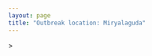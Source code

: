```yaml
---
layout: page
title: "Outbreak location: Miryalaguda"
---
```

<div id="mapid">
<script src="https://buda-magenta.github.io/hazard_map/load_map.js"></script>
><script>
var marker_outbreak = L.marker([16.870988, 79.561398],{"autoPan": true}).addTo(map); marker_outbreak.bindTooltip("Miryalaguda").openTooltip();

var circle_1 = L.circle([17.388786, 78.461065], {"pane": "markerPane", "color": "red", "fill": true, "fillOpacity": 0.2, "fillRule": "evenodd", "lineCap": "round", "lineJoin": "round", "opacity": 1.0, "radius": 965527, "stroke": true, "weight": 2}).addTo(map);
circle_1.bindTooltip("Hyderabad<br>rank: 1<br>hazard index: 0.241382")

var circle_2 = L.circle([16.291519, 80.454159], {"pane": "markerPane", "color": "red", "fill": true, "fillOpacity": 0.2, "fillRule": "evenodd", "lineCap": "round", "lineJoin": "round", "opacity": 1.0, "radius": 195180, "stroke": true, "weight": 2}).addTo(map);
circle_2.bindTooltip("Guntur<br>rank: 2<br>hazard index: 0.048795")

var circle_3 = L.circle([16.508759, 80.618510], {"pane": "markerPane", "color": "red", "fill": true, "fillOpacity": 0.2, "fillRule": "evenodd", "lineCap": "round", "lineJoin": "round", "opacity": 1.0, "radius": 74468, "stroke": true, "weight": 2}).addTo(map);
circle_3.bindTooltip("Vijayawada<br>rank: 3<br>hazard index: 0.018617")

var circle_4 = L.circle([16.237773, 80.646422], {"pane": "markerPane", "color": "red", "fill": true, "fillOpacity": 0.2, "fillRule": "evenodd", "lineCap": "round", "lineJoin": "round", "opacity": 1.0, "radius": 33477, "stroke": true, "weight": 2}).addTo(map);
circle_4.bindTooltip("Tenali<br>rank: 4<br>hazard index: 0.008369")

var circle_5 = L.circle([17.980609, 79.598212], {"pane": "markerPane", "color": "red", "fill": true, "fillOpacity": 0.2, "fillRule": "evenodd", "lineCap": "round", "lineJoin": "round", "opacity": 1.0, "radius": 28483, "stroke": true, "weight": 2}).addTo(map);
circle_5.bindTooltip("Warangal<br>rank: 5<br>hazard index: 0.007121")

var circle_6 = L.circle([12.979120, 77.591300], {"pane": "markerPane", "color": "red", "fill": true, "fillOpacity": 0.2, "fillRule": "evenodd", "lineCap": "round", "lineJoin": "round", "opacity": 1.0, "radius": 20267, "stroke": true, "weight": 2}).addTo(map);
circle_6.bindTooltip("Bangalore<br>rank: 6<br>hazard index: 0.005067")

var circle_7 = L.circle([15.830925, 78.042537], {"pane": "markerPane", "color": "red", "fill": true, "fillOpacity": 0.2, "fillRule": "evenodd", "lineCap": "round", "lineJoin": "round", "opacity": 1.0, "radius": 19517, "stroke": true, "weight": 2}).addTo(map);
circle_7.bindTooltip("Kurnool<br>rank: 7<br>hazard index: 0.004879")

var circle_8 = L.circle([19.075990, 72.877393], {"pane": "markerPane", "color": "red", "fill": true, "fillOpacity": 0.2, "fillRule": "evenodd", "lineCap": "round", "lineJoin": "round", "opacity": 1.0, "radius": 19382, "stroke": true, "weight": 2}).addTo(map);
circle_8.bindTooltip("Mumbai<br>rank: 8<br>hazard index: 0.004846")

var circle_9 = L.circle([16.857964, 79.217494], {"pane": "markerPane", "color": "red", "fill": true, "fillOpacity": 0.2, "fillRule": "evenodd", "lineCap": "round", "lineJoin": "round", "opacity": 1.0, "radius": 19163, "stroke": true, "weight": 2}).addTo(map);
circle_9.bindTooltip("Nalgonda<br>rank: 9<br>hazard index: 0.004791")

var circle_10 = L.circle([28.651718, 77.221939], {"pane": "markerPane", "color": "red", "fill": true, "fillOpacity": 0.2, "fillRule": "evenodd", "lineCap": "round", "lineJoin": "round", "opacity": 1.0, "radius": 16706, "stroke": true, "weight": 2}).addTo(map);
circle_10.bindTooltip("Delhi<br>rank: 10<br>hazard index: 0.004177")

var circle_11 = L.circle([26.055318, 82.993139], {"pane": "markerPane", "color": "red", "fill": true, "fillOpacity": 0.2, "fillRule": "evenodd", "lineCap": "round", "lineJoin": "round", "opacity": 1.0, "radius": 16168, "stroke": true, "weight": 2}).addTo(map);
circle_11.bindTooltip("Nizamabad<br>rank: 11<br>hazard index: 0.004042")

var circle_12 = L.circle([16.094950, 80.165878], {"pane": "markerPane", "color": "red", "fill": true, "fillOpacity": 0.2, "fillRule": "evenodd", "lineCap": "round", "lineJoin": "round", "opacity": 1.0, "radius": 13625, "stroke": true, "weight": 2}).addTo(map);
circle_12.bindTooltip("Chilakaluripet<br>rank: 12<br>hazard index: 0.003406")

var circle_13 = L.circle([16.743454, 77.992319], {"pane": "markerPane", "color": "red", "fill": true, "fillOpacity": 0.2, "fillRule": "evenodd", "lineCap": "round", "lineJoin": "round", "opacity": 1.0, "radius": 13550, "stroke": true, "weight": 2}).addTo(map);
circle_13.bindTooltip("Mahbubnagar<br>rank: 13<br>hazard index: 0.003388")

var circle_14 = L.circle([17.723128, 83.301284], {"pane": "markerPane", "color": "red", "fill": true, "fillOpacity": 0.2, "fillRule": "evenodd", "lineCap": "round", "lineJoin": "round", "opacity": 1.0, "radius": 13208, "stroke": true, "weight": 2}).addTo(map);
circle_14.bindTooltip("Visakhapatnam<br>rank: 14<br>hazard index: 0.003302")

var circle_15 = L.circle([18.434644, 79.132265], {"pane": "markerPane", "color": "red", "fill": true, "fillOpacity": 0.2, "fillRule": "evenodd", "lineCap": "round", "lineJoin": "round", "opacity": 1.0, "radius": 11983, "stroke": true, "weight": 2}).addTo(map);
circle_15.bindTooltip("Karimnagar<br>rank: 15<br>hazard index: 0.002996")

var circle_16 = L.circle([18.761516, 79.478785], {"pane": "markerPane", "color": "red", "fill": true, "fillOpacity": 0.2, "fillRule": "evenodd", "lineCap": "round", "lineJoin": "round", "opacity": 1.0, "radius": 11720, "stroke": true, "weight": 2}).addTo(map);
circle_16.bindTooltip("Ramagundam<br>rank: 16<br>hazard index: 0.002930")

var circle_17 = L.circle([15.507554, 80.060800], {"pane": "markerPane", "color": "red", "fill": true, "fillOpacity": 0.2, "fillRule": "evenodd", "lineCap": "round", "lineJoin": "round", "opacity": 1.0, "radius": 11677, "stroke": true, "weight": 2}).addTo(map);
circle_17.bindTooltip("Ongole<br>rank: 17<br>hazard index: 0.002919")

var circle_18 = L.circle([13.083694, 80.270186], {"pane": "markerPane", "color": "red", "fill": true, "fillOpacity": 0.2, "fillRule": "evenodd", "lineCap": "round", "lineJoin": "round", "opacity": 1.0, "radius": 11073, "stroke": true, "weight": 2}).addTo(map);
circle_18.bindTooltip("Chennai<br>rank: 18<br>hazard index: 0.002768")

var circle_19 = L.circle([16.676135, 81.170868], {"pane": "markerPane", "color": "red", "fill": true, "fillOpacity": 0.2, "fillRule": "evenodd", "lineCap": "round", "lineJoin": "round", "opacity": 1.0, "radius": 10853, "stroke": true, "weight": 2}).addTo(map);
circle_19.bindTooltip("Eluru<br>rank: 19<br>hazard index: 0.002713")

var circle_20 = L.circle([17.910400, 77.519900], {"pane": "markerPane", "color": "red", "fill": true, "fillOpacity": 0.2, "fillRule": "evenodd", "lineCap": "round", "lineJoin": "round", "opacity": 1.0, "radius": 9621, "stroke": true, "weight": 2}).addTo(map);
circle_20.bindTooltip("Bidar<br>rank: 20<br>hazard index: 0.002405")

var circle_21 = L.circle([15.475377, 78.478558], {"pane": "markerPane", "color": "red", "fill": true, "fillOpacity": 0.2, "fillRule": "evenodd", "lineCap": "round", "lineJoin": "round", "opacity": 1.0, "radius": 9220, "stroke": true, "weight": 2}).addTo(map);
circle_21.bindTooltip("Nandyal<br>rank: 21<br>hazard index: 0.002305")

var circle_22 = L.circle([17.166667, 77.083333], {"pane": "markerPane", "color": "red", "fill": true, "fillOpacity": 0.2, "fillRule": "evenodd", "lineCap": "round", "lineJoin": "round", "opacity": 1.0, "radius": 9014, "stroke": true, "weight": 2}).addTo(map);
circle_22.bindTooltip("Gulbarga<br>rank: 22<br>hazard index: 0.002254")

var circle_23 = L.circle([17.500000, 80.333333], {"pane": "markerPane", "color": "red", "fill": true, "fillOpacity": 0.2, "fillRule": "evenodd", "lineCap": "round", "lineJoin": "round", "opacity": 1.0, "radius": 8463, "stroke": true, "weight": 2}).addTo(map);
circle_23.bindTooltip("Khammam<br>rank: 23<br>hazard index: 0.002116")

var circle_24 = L.circle([19.169335, 77.311013], {"pane": "markerPane", "color": "red", "fill": true, "fillOpacity": 0.2, "fillRule": "evenodd", "lineCap": "round", "lineJoin": "round", "opacity": 1.0, "radius": 8194, "stroke": true, "weight": 2}).addTo(map);
circle_24.bindTooltip("Nanded Waghala<br>rank: 24<br>hazard index: 0.002049")

var circle_25 = L.circle([22.541418, 88.357691], {"pane": "markerPane", "color": "red", "fill": true, "fillOpacity": 0.2, "fillRule": "evenodd", "lineCap": "round", "lineJoin": "round", "opacity": 1.0, "radius": 7894, "stroke": true, "weight": 2}).addTo(map);
circle_25.bindTooltip("Kolkata<br>rank: 25<br>hazard index: 0.001974")

var circle_26 = L.circle([16.181939, 81.135130], {"pane": "markerPane", "color": "red", "fill": true, "fillOpacity": 0.2, "fillRule": "evenodd", "lineCap": "round", "lineJoin": "round", "opacity": 1.0, "radius": 7809, "stroke": true, "weight": 2}).addTo(map);
circle_26.bindTooltip("Machilipatnam<br>rank: 26<br>hazard index: 0.001952")

var circle_27 = L.circle([16.432998, 80.993715], {"pane": "markerPane", "color": "red", "fill": true, "fillOpacity": 0.2, "fillRule": "evenodd", "lineCap": "round", "lineJoin": "round", "opacity": 1.0, "radius": 7691, "stroke": true, "weight": 2}).addTo(map);
circle_27.bindTooltip("Gudivada<br>rank: 27<br>hazard index: 0.001923")

var circle_28 = L.circle([18.521428, 73.854454], {"pane": "markerPane", "color": "red", "fill": true, "fillOpacity": 0.2, "fillRule": "evenodd", "lineCap": "round", "lineJoin": "round", "opacity": 1.0, "radius": 6753, "stroke": true, "weight": 2}).addTo(map);
circle_28.bindTooltip("Pune<br>rank: 28<br>hazard index: 0.001688")

var circle_29 = L.circle([14.422347, 77.720069], {"pane": "markerPane", "color": "red", "fill": true, "fillOpacity": 0.2, "fillRule": "evenodd", "lineCap": "round", "lineJoin": "round", "opacity": 1.0, "radius": 6070, "stroke": true, "weight": 2}).addTo(map);
circle_29.bindTooltip("Dharmavaram<br>rank: 29<br>hazard index: 0.001518")

var circle_30 = L.circle([16.083333, 77.166667], {"pane": "markerPane", "color": "red", "fill": true, "fillOpacity": 0.2, "fillRule": "evenodd", "lineCap": "round", "lineJoin": "round", "opacity": 1.0, "radius": 5904, "stroke": true, "weight": 2}).addTo(map);
circle_30.bindTooltip("Raichur<br>rank: 30<br>hazard index: 0.001476")

var circle_31 = L.circle([14.449372, 79.987376], {"pane": "markerPane", "color": "red", "fill": true, "fillOpacity": 0.2, "fillRule": "evenodd", "lineCap": "round", "lineJoin": "round", "opacity": 1.0, "radius": 5882, "stroke": true, "weight": 2}).addTo(map);
circle_31.bindTooltip("Nellore<br>rank: 31<br>hazard index: 0.001471")

var circle_32 = L.circle([16.238924, 80.047288], {"pane": "markerPane", "color": "red", "fill": true, "fillOpacity": 0.2, "fillRule": "evenodd", "lineCap": "round", "lineJoin": "round", "opacity": 1.0, "radius": 5343, "stroke": true, "weight": 2}).addTo(map);
circle_32.bindTooltip("Narasaraopet<br>rank: 32<br>hazard index: 0.001336")

var circle_33 = L.circle([13.631637, 79.423171], {"pane": "markerPane", "color": "red", "fill": true, "fillOpacity": 0.2, "fillRule": "evenodd", "lineCap": "round", "lineJoin": "round", "opacity": 1.0, "radius": 5163, "stroke": true, "weight": 2}).addTo(map);
circle_33.bindTooltip("Tirupati<br>rank: 33<br>hazard index: 0.001291")

var circle_34 = L.circle([17.849907, 75.276320], {"pane": "markerPane", "color": "red", "fill": true, "fillOpacity": 0.2, "fillRule": "evenodd", "lineCap": "round", "lineJoin": "round", "opacity": 1.0, "radius": 5025, "stroke": true, "weight": 2}).addTo(map);
circle_34.bindTooltip("Solapur<br>rank: 34<br>hazard index: 0.001256")

var circle_35 = L.circle([19.290314, 76.602903], {"pane": "markerPane", "color": "red", "fill": true, "fillOpacity": 0.2, "fillRule": "evenodd", "lineCap": "round", "lineJoin": "round", "opacity": 1.0, "radius": 4497, "stroke": true, "weight": 2}).addTo(map);
circle_35.bindTooltip("Parbhani<br>rank: 35<br>hazard index: 0.001124")

var circle_36 = L.circle([20.266777, 85.843559], {"pane": "markerPane", "color": "red", "fill": true, "fillOpacity": 0.2, "fillRule": "evenodd", "lineCap": "round", "lineJoin": "round", "opacity": 1.0, "radius": 4039, "stroke": true, "weight": 2}).addTo(map);
circle_36.bindTooltip("Bhubaneswar<br>rank: 36<br>hazard index: 0.001010")

var circle_37 = L.circle([23.021624, 72.579707], {"pane": "markerPane", "color": "red", "fill": true, "fillOpacity": 0.2, "fillRule": "evenodd", "lineCap": "round", "lineJoin": "round", "opacity": 1.0, "radius": 3896, "stroke": true, "weight": 2}).addTo(map);
circle_37.bindTooltip("Ahmedabad<br>rank: 37<br>hazard index: 0.000974")

var circle_38 = L.circle([17.005045, 81.780473], {"pane": "markerPane", "color": "red", "fill": true, "fillOpacity": 0.2, "fillRule": "evenodd", "lineCap": "round", "lineJoin": "round", "opacity": 1.0, "radius": 3749, "stroke": true, "weight": 2}).addTo(map);
circle_38.bindTooltip("Rajahmundry<br>rank: 38<br>hazard index: 0.000937")

var circle_39 = L.circle([15.398403, 73.812918], {"pane": "markerPane", "color": "red", "fill": true, "fillOpacity": 0.2, "fillRule": "evenodd", "lineCap": "round", "lineJoin": "round", "opacity": 1.0, "radius": 3103, "stroke": true, "weight": 2}).addTo(map);
circle_39.bindTooltip("Vasco Da Gama<br>rank: 39<br>hazard index: 0.000776")

var circle_40 = L.circle([21.149813, 79.082056], {"pane": "markerPane", "color": "red", "fill": true, "fillOpacity": 0.2, "fillRule": "evenodd", "lineCap": "round", "lineJoin": "round", "opacity": 1.0, "radius": 2926, "stroke": true, "weight": 2}).addTo(map);
circle_40.bindTooltip("Nagpur<br>rank: 40<br>hazard index: 0.000732")

var circle_41 = L.circle([19.918233, 75.868625], {"pane": "markerPane", "color": "red", "fill": true, "fillOpacity": 0.2, "fillRule": "evenodd", "lineCap": "round", "lineJoin": "round", "opacity": 1.0, "radius": 2860, "stroke": true, "weight": 2}).addTo(map);
circle_41.bindTooltip("Jalna<br>rank: 41<br>hazard index: 0.000715")

var circle_42 = L.circle([26.915458, 75.818982], {"pane": "markerPane", "color": "red", "fill": true, "fillOpacity": 0.2, "fillRule": "evenodd", "lineCap": "round", "lineJoin": "round", "opacity": 1.0, "radius": 2837, "stroke": true, "weight": 2}).addTo(map);
circle_42.bindTooltip("Jaipur<br>rank: 42<br>hazard index: 0.000709")

var circle_43 = L.circle([9.931308, 76.267414], {"pane": "markerPane", "color": "red", "fill": true, "fillOpacity": 0.2, "fillRule": "evenodd", "lineCap": "round", "lineJoin": "round", "opacity": 1.0, "radius": 2751, "stroke": true, "weight": 2}).addTo(map);
circle_43.bindTooltip("Kochi<br>rank: 43<br>hazard index: 0.000688")

var circle_44 = L.circle([18.437436, 77.110521], {"pane": "markerPane", "color": "red", "fill": true, "fillOpacity": 0.2, "fillRule": "evenodd", "lineCap": "round", "lineJoin": "round", "opacity": 1.0, "radius": 2722, "stroke": true, "weight": 2}).addTo(map);
circle_44.bindTooltip("Udgir<br>rank: 44<br>hazard index: 0.000681")

var circle_45 = L.circle([16.542769, 81.527344], {"pane": "markerPane", "color": "red", "fill": true, "fillOpacity": 0.2, "fillRule": "evenodd", "lineCap": "round", "lineJoin": "round", "opacity": 1.0, "radius": 2716, "stroke": true, "weight": 2}).addTo(map);
circle_45.bindTooltip("Bhimavaram<br>rank: 45<br>hazard index: 0.000679")

var circle_46 = L.circle([20.843512, 75.525927], {"pane": "markerPane", "color": "red", "fill": true, "fillOpacity": 0.2, "fillRule": "evenodd", "lineCap": "round", "lineJoin": "round", "opacity": 1.0, "radius": 2604, "stroke": true, "weight": 2}).addTo(map);
circle_46.bindTooltip("Jalgaon<br>rank: 46<br>hazard index: 0.000651")

var circle_47 = L.circle([25.335649, 83.007629], {"pane": "markerPane", "color": "red", "fill": true, "fillOpacity": 0.2, "fillRule": "evenodd", "lineCap": "round", "lineJoin": "round", "opacity": 1.0, "radius": 2208, "stroke": true, "weight": 2}).addTo(map);
circle_47.bindTooltip("Varanasi<br>rank: 47<br>hazard index: 0.000552")

var circle_48 = L.circle([21.237947, 81.633683], {"pane": "markerPane", "color": "red", "fill": true, "fillOpacity": 0.2, "fillRule": "evenodd", "lineCap": "round", "lineJoin": "round", "opacity": 1.0, "radius": 2159, "stroke": true, "weight": 2}).addTo(map);
circle_48.bindTooltip("Raipur<br>rank: 48<br>hazard index: 0.000540")

var circle_49 = L.circle([11.001812, 76.962842], {"pane": "markerPane", "color": "red", "fill": true, "fillOpacity": 0.2, "fillRule": "evenodd", "lineCap": "round", "lineJoin": "round", "opacity": 1.0, "radius": 1997, "stroke": true, "weight": 2}).addTo(map);
circle_49.bindTooltip("Coimbatore<br>rank: 49<br>hazard index: 0.000499")

var circle_50 = L.circle([18.793568, 80.815939], {"pane": "markerPane", "color": "red", "fill": true, "fillOpacity": 0.2, "fillRule": "evenodd", "lineCap": "round", "lineJoin": "round", "opacity": 1.0, "radius": 1991, "stroke": true, "weight": 2}).addTo(map);
circle_50.bindTooltip("Bijapur<br>rank: 50<br>hazard index: 0.000498")

var circle_51 = L.circle([14.475294, 78.821686], {"pane": "markerPane", "color": "red", "fill": true, "fillOpacity": 0.2, "fillRule": "evenodd", "lineCap": "round", "lineJoin": "round", "opacity": 1.0, "radius": 1873, "stroke": true, "weight": 2}).addTo(map);
circle_51.bindTooltip("Kadapa<br>rank: 51<br>hazard index: 0.000468")

var circle_52 = L.circle([26.838100, 80.934600], {"pane": "markerPane", "color": "red", "fill": true, "fillOpacity": 0.2, "fillRule": "evenodd", "lineCap": "round", "lineJoin": "round", "opacity": 1.0, "radius": 1723, "stroke": true, "weight": 2}).addTo(map);
circle_52.bindTooltip("Lucknow<br>rank: 52<br>hazard index: 0.000431")

var circle_53 = L.circle([25.531031, 78.652689], {"pane": "markerPane", "color": "red", "fill": true, "fillOpacity": 0.2, "fillRule": "evenodd", "lineCap": "round", "lineJoin": "round", "opacity": 1.0, "radius": 1658, "stroke": true, "weight": 2}).addTo(map);
circle_53.bindTooltip("Jhansi<br>rank: 53<br>hazard index: 0.000415")

var circle_54 = L.circle([22.720362, 75.868200], {"pane": "markerPane", "color": "red", "fill": true, "fillOpacity": 0.2, "fillRule": "evenodd", "lineCap": "round", "lineJoin": "round", "opacity": 1.0, "radius": 1428, "stroke": true, "weight": 2}).addTo(map);
circle_54.bindTooltip("Indore<br>rank: 54<br>hazard index: 0.000357")

var circle_55 = L.circle([23.370035, 85.325013], {"pane": "markerPane", "color": "red", "fill": true, "fillOpacity": 0.2, "fillRule": "evenodd", "lineCap": "round", "lineJoin": "round", "opacity": 1.0, "radius": 1199, "stroke": true, "weight": 2}).addTo(map);
circle_55.bindTooltip("Ranchi<br>rank: 55<br>hazard index: 0.000300")

var circle_56 = L.circle([11.664300, 78.146000], {"pane": "markerPane", "color": "red", "fill": true, "fillOpacity": 0.2, "fillRule": "evenodd", "lineCap": "round", "lineJoin": "round", "opacity": 1.0, "radius": 1182, "stroke": true, "weight": 2}).addTo(map);
circle_56.bindTooltip("Salem<br>rank: 56<br>hazard index: 0.000296")

var circle_57 = L.circle([19.194329, 72.970178], {"pane": "markerPane", "color": "red", "fill": true, "fillOpacity": 0.2, "fillRule": "evenodd", "lineCap": "round", "lineJoin": "round", "opacity": 1.0, "radius": 1179, "stroke": true, "weight": 2}).addTo(map);
circle_57.bindTooltip("Thane<br>rank: 57<br>hazard index: 0.000295")

var circle_58 = L.circle([15.119651, 77.455290], {"pane": "markerPane", "color": "red", "fill": true, "fillOpacity": 0.2, "fillRule": "evenodd", "lineCap": "round", "lineJoin": "round", "opacity": 1.0, "radius": 1167, "stroke": true, "weight": 2}).addTo(map);
circle_58.bindTooltip("Guntakal<br>rank: 58<br>hazard index: 0.000292")

var circle_59 = L.circle([21.170200, 72.831100], {"pane": "markerPane", "color": "red", "fill": true, "fillOpacity": 0.2, "fillRule": "evenodd", "lineCap": "round", "lineJoin": "round", "opacity": 1.0, "radius": 1090, "stroke": true, "weight": 2}).addTo(map);
circle_59.bindTooltip("Surat<br>rank: 59<br>hazard index: 0.000273")

var circle_60 = L.circle([8.576971, 77.050125], {"pane": "markerPane", "color": "red", "fill": true, "fillOpacity": 0.2, "fillRule": "evenodd", "lineCap": "round", "lineJoin": "round", "opacity": 1.0, "radius": 1070, "stroke": true, "weight": 2}).addTo(map);
circle_60.bindTooltip("Thiruvananthapuram<br>rank: 60<br>hazard index: 0.000268")

var circle_61 = L.circle([16.943738, 82.235061], {"pane": "markerPane", "color": "red", "fill": true, "fillOpacity": 0.2, "fillRule": "evenodd", "lineCap": "round", "lineJoin": "round", "opacity": 1.0, "radius": 1063, "stroke": true, "weight": 2}).addTo(map);
circle_61.bindTooltip("Kakinada<br>rank: 61<br>hazard index: 0.000266")

var circle_62 = L.circle([12.305183, 76.655361], {"pane": "markerPane", "color": "red", "fill": true, "fillOpacity": 0.2, "fillRule": "evenodd", "lineCap": "round", "lineJoin": "round", "opacity": 1.0, "radius": 952, "stroke": true, "weight": 2}).addTo(map);
circle_62.bindTooltip("Mysore<br>rank: 62<br>hazard index: 0.000238")

var circle_63 = L.circle([23.258486, 77.401989], {"pane": "markerPane", "color": "red", "fill": true, "fillOpacity": 0.2, "fillRule": "evenodd", "lineCap": "round", "lineJoin": "round", "opacity": 1.0, "radius": 939, "stroke": true, "weight": 2}).addTo(map);
circle_63.bindTooltip("Bhopal<br>rank: 63<br>hazard index: 0.000235")

var circle_64 = L.circle([23.160894, 79.949770], {"pane": "markerPane", "color": "red", "fill": true, "fillOpacity": 0.2, "fillRule": "evenodd", "lineCap": "round", "lineJoin": "round", "opacity": 1.0, "radius": 867, "stroke": true, "weight": 2}).addTo(map);
circle_64.bindTooltip("Jabalpur<br>rank: 64<br>hazard index: 0.000217")

var circle_65 = L.circle([20.761862, 77.192172], {"pane": "markerPane", "color": "red", "fill": true, "fillOpacity": 0.2, "fillRule": "evenodd", "lineCap": "round", "lineJoin": "round", "opacity": 1.0, "radius": 843, "stroke": true, "weight": 2}).addTo(map);
circle_65.bindTooltip("Akola<br>rank: 65<br>hazard index: 0.000211")

var circle_66 = L.circle([15.426365, 75.630079], {"pane": "markerPane", "color": "red", "fill": true, "fillOpacity": 0.2, "fillRule": "evenodd", "lineCap": "round", "lineJoin": "round", "opacity": 1.0, "radius": 798, "stroke": true, "weight": 2}).addTo(map);
circle_66.bindTooltip("Gadag<br>rank: 66<br>hazard index: 0.000200")

var circle_67 = L.circle([26.180598, 91.753943], {"pane": "markerPane", "color": "red", "fill": true, "fillOpacity": 0.2, "fillRule": "evenodd", "lineCap": "round", "lineJoin": "round", "opacity": 1.0, "radius": 772, "stroke": true, "weight": 2}).addTo(map);
circle_67.bindTooltip("Guwahati<br>rank: 67<br>hazard index: 0.000193")

var circle_68 = L.circle([9.926115, 78.114098], {"pane": "markerPane", "color": "red", "fill": true, "fillOpacity": 0.2, "fillRule": "evenodd", "lineCap": "round", "lineJoin": "round", "opacity": 1.0, "radius": 750, "stroke": true, "weight": 2}).addTo(map);
circle_68.bindTooltip("Madurai<br>rank: 68<br>hazard index: 0.000188")

var circle_69 = L.circle([18.112082, 83.405220], {"pane": "markerPane", "color": "red", "fill": true, "fillOpacity": 0.2, "fillRule": "evenodd", "lineCap": "round", "lineJoin": "round", "opacity": 1.0, "radius": 720, "stroke": true, "weight": 2}).addTo(map);
circle_69.bindTooltip("Vizianagaram<br>rank: 69<br>hazard index: 0.000180")

var circle_70 = L.circle([12.869810, 74.843008], {"pane": "markerPane", "color": "red", "fill": true, "fillOpacity": 0.2, "fillRule": "evenodd", "lineCap": "round", "lineJoin": "round", "opacity": 1.0, "radius": 708, "stroke": true, "weight": 2}).addTo(map);
circle_70.bindTooltip("Mangalore<br>rank: 70<br>hazard index: 0.000177")

var circle_71 = L.circle([25.609324, 85.123525], {"pane": "markerPane", "color": "red", "fill": true, "fillOpacity": 0.2, "fillRule": "evenodd", "lineCap": "round", "lineJoin": "round", "opacity": 1.0, "radius": 678, "stroke": true, "weight": 2}).addTo(map);
circle_71.bindTooltip("Patna<br>rank: 71<br>hazard index: 0.000170")

var circle_72 = L.circle([19.500000, 78.500000], {"pane": "markerPane", "color": "red", "fill": true, "fillOpacity": 0.2, "fillRule": "evenodd", "lineCap": "round", "lineJoin": "round", "opacity": 1.0, "radius": 670, "stroke": true, "weight": 2}).addTo(map);
circle_72.bindTooltip("Adilabad<br>rank: 72<br>hazard index: 0.000168")

var circle_73 = L.circle([11.101781, 77.345192], {"pane": "markerPane", "color": "red", "fill": true, "fillOpacity": 0.2, "fillRule": "evenodd", "lineCap": "round", "lineJoin": "round", "opacity": 1.0, "radius": 632, "stroke": true, "weight": 2}).addTo(map);
circle_73.bindTooltip("Tiruppur<br>rank: 73<br>hazard index: 0.000158")

var circle_74 = L.circle([25.438130, 81.833800], {"pane": "markerPane", "color": "red", "fill": true, "fillOpacity": 0.2, "fillRule": "evenodd", "lineCap": "round", "lineJoin": "round", "opacity": 1.0, "radius": 599, "stroke": true, "weight": 2}).addTo(map);
circle_74.bindTooltip("Allahabad<br>rank: 74<br>hazard index: 0.000150")

var circle_75 = L.circle([16.876586, 81.545145], {"pane": "markerPane", "color": "red", "fill": true, "fillOpacity": 0.2, "fillRule": "evenodd", "lineCap": "round", "lineJoin": "round", "opacity": 1.0, "radius": 581, "stroke": true, "weight": 2}).addTo(map);
circle_75.bindTooltip("Tadepalligudem<br>rank: 75<br>hazard index: 0.000145")

var circle_76 = L.circle([14.466127, 75.920636], {"pane": "markerPane", "color": "red", "fill": true, "fillOpacity": 0.2, "fillRule": "evenodd", "lineCap": "round", "lineJoin": "round", "opacity": 1.0, "radius": 561, "stroke": true, "weight": 2}).addTo(map);
circle_76.bindTooltip("Davanagere<br>rank: 76<br>hazard index: 0.000140")

var circle_77 = L.circle([14.654623, 77.556260], {"pane": "markerPane", "color": "red", "fill": true, "fillOpacity": 0.2, "fillRule": "evenodd", "lineCap": "round", "lineJoin": "round", "opacity": 1.0, "radius": 540, "stroke": true, "weight": 2}).addTo(map);
circle_77.bindTooltip("Anantapur<br>rank: 77<br>hazard index: 0.000135")

var circle_78 = L.circle([15.631900, 77.275900], {"pane": "markerPane", "color": "red", "fill": true, "fillOpacity": 0.2, "fillRule": "evenodd", "lineCap": "round", "lineJoin": "round", "opacity": 1.0, "radius": 535, "stroke": true, "weight": 2}).addTo(map);
circle_78.bindTooltip("Adoni<br>rank: 78<br>hazard index: 0.000134")

var circle_79 = L.circle([13.340077, 77.100621], {"pane": "markerPane", "color": "red", "fill": true, "fillOpacity": 0.2, "fillRule": "evenodd", "lineCap": "round", "lineJoin": "round", "opacity": 1.0, "radius": 517, "stroke": true, "weight": 2}).addTo(map);
circle_79.bindTooltip("Tumkur<br>rank: 79<br>hazard index: 0.000129")

var circle_80 = L.circle([14.906956, 78.009707], {"pane": "markerPane", "color": "red", "fill": true, "fillOpacity": 0.2, "fillRule": "evenodd", "lineCap": "round", "lineJoin": "round", "opacity": 1.0, "radius": 503, "stroke": true, "weight": 2}).addTo(map);
circle_80.bindTooltip("Tadipatri<br>rank: 80<br>hazard index: 0.000126")

var circle_81 = L.circle([8.887951, 76.595501], {"pane": "markerPane", "color": "red", "fill": true, "fillOpacity": 0.2, "fillRule": "evenodd", "lineCap": "round", "lineJoin": "round", "opacity": 1.0, "radius": 496, "stroke": true, "weight": 2}).addTo(map);
circle_81.bindTooltip("Kollam<br>rank: 81<br>hazard index: 0.000124")

var circle_82 = L.circle([15.143395, 76.919388], {"pane": "markerPane", "color": "red", "fill": true, "fillOpacity": 0.2, "fillRule": "evenodd", "lineCap": "round", "lineJoin": "round", "opacity": 1.0, "radius": 480, "stroke": true, "weight": 2}).addTo(map);
circle_82.bindTooltip("Bellary<br>rank: 82<br>hazard index: 0.000120")

var circle_83 = L.circle([16.185317, 75.696792], {"pane": "markerPane", "color": "red", "fill": true, "fillOpacity": 0.2, "fillRule": "evenodd", "lineCap": "round", "lineJoin": "round", "opacity": 1.0, "radius": 475, "stroke": true, "weight": 2}).addTo(map);
circle_83.bindTooltip("Bagalkot<br>rank: 83<br>hazard index: 0.000119")

var circle_84 = L.circle([13.160105, 79.155551], {"pane": "markerPane", "color": "red", "fill": true, "fillOpacity": 0.2, "fillRule": "evenodd", "lineCap": "round", "lineJoin": "round", "opacity": 1.0, "radius": 465, "stroke": true, "weight": 2}).addTo(map);
circle_84.bindTooltip("Chittoor<br>rank: 84<br>hazard index: 0.000116")

var circle_85 = L.circle([19.807608, 85.825254], {"pane": "markerPane", "color": "red", "fill": true, "fillOpacity": 0.2, "fillRule": "evenodd", "lineCap": "round", "lineJoin": "round", "opacity": 1.0, "radius": 465, "stroke": true, "weight": 2}).addTo(map);
circle_85.bindTooltip("Puri<br>rank: 85<br>hazard index: 0.000116")

var circle_86 = L.circle([15.351838, 75.137985], {"pane": "markerPane", "color": "red", "fill": true, "fillOpacity": 0.2, "fillRule": "evenodd", "lineCap": "round", "lineJoin": "round", "opacity": 1.0, "radius": 462, "stroke": true, "weight": 2}).addTo(map);
circle_86.bindTooltip("Hubli<br>rank: 86<br>hazard index: 0.000116")

var circle_87 = L.circle([10.525626, 76.213254], {"pane": "markerPane", "color": "red", "fill": true, "fillOpacity": 0.2, "fillRule": "evenodd", "lineCap": "round", "lineJoin": "round", "opacity": 1.0, "radius": 448, "stroke": true, "weight": 2}).addTo(map);
circle_87.bindTooltip("Thrissur<br>rank: 87<br>hazard index: 0.000112")

var circle_88 = L.circle([30.733442, 76.779714], {"pane": "markerPane", "color": "red", "fill": true, "fillOpacity": 0.2, "fillRule": "evenodd", "lineCap": "round", "lineJoin": "round", "opacity": 1.0, "radius": 430, "stroke": true, "weight": 2}).addTo(map);
circle_88.bindTooltip("Chandigarh<br>rank: 88<br>hazard index: 0.000108")

var circle_89 = L.circle([20.468600, 85.879200], {"pane": "markerPane", "color": "red", "fill": true, "fillOpacity": 0.2, "fillRule": "evenodd", "lineCap": "round", "lineJoin": "round", "opacity": 1.0, "radius": 406, "stroke": true, "weight": 2}).addTo(map);
circle_89.bindTooltip("Cuttack<br>rank: 89<br>hazard index: 0.000102")

var circle_90 = L.circle([22.297314, 73.194257], {"pane": "markerPane", "color": "red", "fill": true, "fillOpacity": 0.2, "fillRule": "evenodd", "lineCap": "round", "lineJoin": "round", "opacity": 1.0, "radius": 385, "stroke": true, "weight": 2}).addTo(map);
circle_90.bindTooltip("Vadodara<br>rank: 90<br>hazard index: 0.000096")

var circle_91 = L.circle([23.795281, 86.430964], {"pane": "markerPane", "color": "red", "fill": true, "fillOpacity": 0.2, "fillRule": "evenodd", "lineCap": "round", "lineJoin": "round", "opacity": 1.0, "radius": 355, "stroke": true, "weight": 2}).addTo(map);
circle_91.bindTooltip("Dhanbad<br>rank: 91<br>hazard index: 0.000089")

var circle_92 = L.circle([20.030976, 79.358139], {"pane": "markerPane", "color": "red", "fill": true, "fillOpacity": 0.2, "fillRule": "evenodd", "lineCap": "round", "lineJoin": "round", "opacity": 1.0, "radius": 332, "stroke": true, "weight": 2}).addTo(map);
circle_92.bindTooltip("Chandrapur<br>rank: 92<br>hazard index: 0.000083")

var circle_93 = L.circle([18.320022, 83.916077], {"pane": "markerPane", "color": "red", "fill": true, "fillOpacity": 0.2, "fillRule": "evenodd", "lineCap": "round", "lineJoin": "round", "opacity": 1.0, "radius": 328, "stroke": true, "weight": 2}).addTo(map);
circle_93.bindTooltip("Srikakulam<br>rank: 93<br>hazard index: 0.000082")

var circle_94 = L.circle([11.258608, 75.778874], {"pane": "markerPane", "color": "red", "fill": true, "fillOpacity": 0.2, "fillRule": "evenodd", "lineCap": "round", "lineJoin": "round", "opacity": 1.0, "radius": 319, "stroke": true, "weight": 2}).addTo(map);
circle_94.bindTooltip("Kozhikode<br>rank: 94<br>hazard index: 0.000080")

var circle_95 = L.circle([26.460914, 80.321759], {"pane": "markerPane", "color": "red", "fill": true, "fillOpacity": 0.2, "fillRule": "evenodd", "lineCap": "round", "lineJoin": "round", "opacity": 1.0, "radius": 318, "stroke": true, "weight": 2}).addTo(map);
circle_95.bindTooltip("Kanpur<br>rank: 95<br>hazard index: 0.000080")

var circle_96 = L.circle([10.804973, 78.687030], {"pane": "markerPane", "color": "red", "fill": true, "fillOpacity": 0.2, "fillRule": "evenodd", "lineCap": "round", "lineJoin": "round", "opacity": 1.0, "radius": 275, "stroke": true, "weight": 2}).addTo(map);
circle_96.bindTooltip("Tiruchirappalli<br>rank: 96<br>hazard index: 0.000069")

var circle_97 = L.circle([18.627929, 73.800983], {"pane": "markerPane", "color": "red", "fill": true, "fillOpacity": 0.2, "fillRule": "evenodd", "lineCap": "round", "lineJoin": "round", "opacity": 1.0, "radius": 271, "stroke": true, "weight": 2}).addTo(map);
circle_97.bindTooltip("Pimpri Chinchwad<br>rank: 97<br>hazard index: 0.000068")

var circle_98 = L.circle([20.011247, 73.790236], {"pane": "markerPane", "color": "red", "fill": true, "fillOpacity": 0.2, "fillRule": "evenodd", "lineCap": "round", "lineJoin": "round", "opacity": 1.0, "radius": 266, "stroke": true, "weight": 2}).addTo(map);
circle_98.bindTooltip("Nashik<br>rank: 98<br>hazard index: 0.000067")

var circle_99 = L.circle([12.955100, 78.269900], {"pane": "markerPane", "color": "red", "fill": true, "fillOpacity": 0.2, "fillRule": "evenodd", "lineCap": "round", "lineJoin": "round", "opacity": 1.0, "radius": 257, "stroke": true, "weight": 2}).addTo(map);
circle_99.bindTooltip("Robertson Pet<br>rank: 99<br>hazard index: 0.000064")

var circle_100 = L.circle([18.351469, 76.755121], {"pane": "markerPane", "color": "red", "fill": true, "fillOpacity": 0.2, "fillRule": "evenodd", "lineCap": "round", "lineJoin": "round", "opacity": 1.0, "radius": 250, "stroke": true, "weight": 2}).addTo(map);
circle_100.bindTooltip("Latur<br>rank: 100<br>hazard index: 0.000063")
</script>
</div>